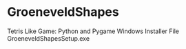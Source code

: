 # GroeneveldShapes
Tetris Like Game: Python and Pygame
Windows Installer File GroeneveldShapesSetup.exe
